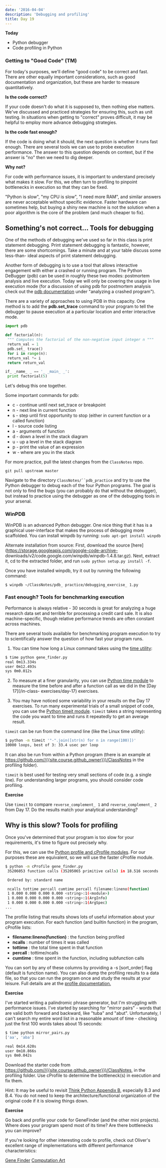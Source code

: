 ```yaml
---
date: '2016-04-04'
description: 'Debugging and profiling'
title: Day 19
---
```


**Today**

* Python debugger
* Code profiling in Python

### Getting to "Good Code" (TM)

For today's purposes, we'll define "good code" to be correct and fast. There
are other equally important considerations, such as good documentation and
organization, but these are harder to measure quantitatively.


**Is the code correct?**

If your code doesn't do what it is supposed to, then nothing else matters.
We've discussed and practiced strategies for ensuring this, such as unit
testing. In situations when getting to "correct" proves difficult, it may be
helpful to employ more advance debugging strategies.


**Is the code fast enough?**

If the code is doing what it should, the next question is whether it runs fast
enough. There are several tools we can use to probe execution performance. The
answer to this question depends on context, but if the answer is "no" then we
need to dig deeper.


**Why not?**

For code with performance issues, it is important to understand precisely what
makes it slow. For this, we often turn to profiling to pinpoint bottlenecks in
execution so that they can be fixed.

"Python is slow", "my CPU is slow", "I need more RAM", and similar answers are
never acceptable without specific evidence. Faster hardware can sometimes
help, but buying a shiny new machine is not the solution when a poor algorithm
is the core of the problem (and much cheaper to fix).


## Something's not correct... Tools for debugging

One of the methods of debugging we've used so far in this class is print
statement debugging. Print statement debugging is fantastic, however, there
are some shortcomings. Take a minute and at your table discuss some less-than-
ideal aspects of print statement debugging.

Another form of debugging is to use a tool that allows interactive engagement
with either a crashed or running program. The Python DeBugger (pdb) can be
used in roughly these two modes: postmortem analysis and live execution. Today
we will only be covering the usage in live execution mode (for a discussion of
using pdb for postmortem analysis check out the [pdb
documentation](https://docs.python.org/2/library/pdb.html) under "analyzing a
crashed program").

There are a variety of approaches to using PDB in this capacity. One method is
to add the **pdb.set_trace**  command to your program to tell the debugger to
pause execution at a particular location and enter interactive mode.

``` python
import pdb

def factorial(n):
 """ Computes the factorial of the non-negative input integer n """
 return_val = 1
 pdb.set_ trace()
 for i in range(n):
 return_val *= i
 return return_val

if_ _name_ _ == '_ _main_ _':
 print factorial(5)
```

Let's debug this one together.

Some important commands for pdb:

  * c - continue until next set_trace or breakpoint
  * n - next line in current function
  * s - step until first opportunity to stop (either in current function or a called function)
  * l - source code listing
  * a - arguments of function
  * d - down a level in the stack diagram
  * u - up a level in the stack diagram
  * p - print the value of an expression
  * w - where are you in the stack

For more practice, pull the latest changes from the `ClassNotes` repo.

`git pull upstream master`

Navigate to the directory `ClassNotes/``pdb_practice` and try to use the
Python debugger to debug each of the four Python programs. The goal is not
only to find the bugs (you can probably do that without the debugger), but
instead to practice using the debugger as one of the debugging tools in your
arsenal.


### WinPDB

WinPDB is an advanced Python debugger. One nice thing that it has is a
graphical user-interface that makes the process of debugging more scaffolded.
You can install winpdb by running: `sudo apt-get install winpdb`

Alternate installation from source: First, download the source
[here](https://storage.googleapis.com/google-code-archive-
downloads/v2/code.google.com/winpdb/winpdb-1.4.8.tar.gz). Next, extract it, cd
to the extracted folder, and run `sudo python setup.py install -f`.

Once you have installed winpdb, try it out by running the following command:

`$ winpdb ~/ClassNotes/pdb_ practice/debugging_exercise_ 1.py`


### Fast enough? Tools for benchmarking execution

Performance is always relative - 30 seconds is great for analyzing a huge
research data set and terrible for processing a credit card sale. It is also
machine-specific, though relative performance trends are often constant across
machines.

There are several tools available for benchmarking program execution to try to
scientifically answer the question of how fast your program runs.

1) You can time how long a Linux command takes using the [time
utility](http://manpages.ubuntu.com/manpages/trusty/man1/date.1.html):

``` bash
$ time python gene_finder.py
real 0m13.334s
user 0m12.493s
sys 0m0.012s
```

2) To measure at a finer granularity, you can use [Python time
module](https://docs.python.org/2/library/time.html) to measure the time
before and after a function call as we did in the [Day 17](/in-class-
exercises/day-17) exercises.

3) You may have noticed some variability in your results on the Day 17
exercises. To run many experimental trials of a small snippet of code, you can
use the [Python timeit module](https://docs.python.org/2/library/timeit.html).
`timeit` takes a string representing the code you want to time and runs it
repeatedly to get an average result.

`timeit` can be run from the command line (like the Linux time utility):

``` bash
$ python -m timeit '"-".join([str(n) for n in range(100)])'
10000 loops, best of 3: 33.4 usec per loop
```

It can also be run from within a Python program (there is an example at
<https://github.com//{{site.course.github_owner}})/ClassNotes> in the profiling folder).

`timeit` is best used for testing very small sections of code (e.g. a single
line). For understanding larger programs, you should consider code profiling.


**Exercise**

Use `timeit` to compare `reverse_complement_ 1` and `reverse_complement_ 2` from
Day 17. Do the results match your analytical understanding?


## Why is this slow? Tools for profiling

Once you've determined that your program is too slow for your requirements,
it's time to figure out precisely why.

For this, we can use the [Python profile and cProfile
modules](https://docs.python.org/2/library/profile.html). For our purposes
these are equivalent, so we will use the faster cProfile module.

``` bash
$ python -m cProfile gene_finder.py
 35206053 function calls (35205065 primitive calls) in 18.516 seconds

 Ordered by: standard name

 ncalls tottime percall cumtime percall filename:lineno(function)
 1 0.000 0.000 0.000 0.000 <string>:1(<module>)
 1 0.000 0.000 0.000 0.000 <string>:1(ArgInfo)
 1 0.000 0.000 0.000 0.000 <string>:1(ArgSpec)
...
```

The profile listing that results shows lots of useful information about your
program execution. For each function (and builtin function) in the program,
cProfile lists:

* **filename:lineno(function)** : the function being profiled
* **ncalls** : number of times it was called
* **tottime** : the total time spent in that function
* **percall** : tottime/ncalls
* **cumtime** : time spent in the function, including subfunction calls

You can sort by any of these columns by providing a -s [sort_order] flag
(default is function name). You can also dump the profiling results to a data
file, so that you can run the program once and study the results at your
leisure. Full details are at the [profile
documentation.](https://docs.python.org/2/library/profile.html)


**Exercise**

I've started writing a palindromic phrase generator, but I'm struggling with
performance issues. I've started by searching for "mirror pairs" - words that
are valid both forward and backward, like "tuba" and "abut". Unfortunately, I
can't search my entire word list in a reasonable amount of time - checking
just the first 100 words takes about 15 seconds:

``` bash
$ time python mirror_pairs.py
['aa', 'aba']

real 0m14.620s
user 0m10.866s
sys 0m0.042s
```

Download the starter code from <https://github.com//{{site.course.github_owner}})/ClassNotes>, in
the profiling folder. Use cProfile to determine the bottleneck(s) in execution
and fix them.

Hint: It may be useful to revisit [Think Python Appendix
B](http://greenteapress.com/thinkpython/html/thinkpython022.html), especially
B.3 and B.4. You do not need to keep the architecture/functional organization
of the original code if it is slowing things down.


**Exercise**

Go back and profile your code for GeneFinder (and the other mini projects).
Where does your program spend most of its time? Are there bottlenecks you can
improve?

If you're looking for other interesting code to profile, check out Oliver's
excellent range of implementations with different performance characteristics:

[Gene Finder](https://piazza.com/class/ijkborva8jk70v?cid=122)
[Computation Art](https://piazza.com/class/ijkborva8jk70v?cid=131)
